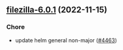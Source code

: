 

## [filezilla-6.0.1](https://github.com/truecharts/charts/compare/filezilla-6.0.0...filezilla-6.0.1) (2022-11-15)

### Chore

- update helm general non-major ([#4463](https://github.com/truecharts/charts/issues/4463))
  
  
